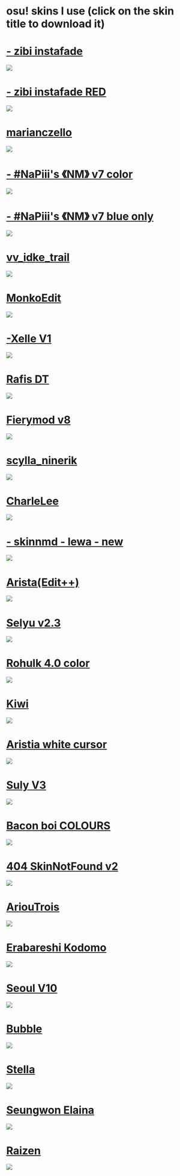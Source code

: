 # osu! skins I use (click on the skin title to download it)
# [- zibi instafade](https://www.mediafire.com/file/kbcqe83nvz3adbn/-_zibi_instafade.osk/file)
![](https://i.imgur.com/7H01SFh.jpeg)
# [- zibi instafade RED](https://www.mediafire.com/file/ntiorpqvtvgogmq/-_zibi_instafade_RED.osk/file)
![](https://i.imgur.com/8r6aHNK.jpeg)
# [marianczello](https://www.mediafire.com/file/57vgqm320lkglen/marianczello.osk/file)
![](https://i.imgur.com/nIUl8un.jpeg)
# [-    #NaPiii's 《NM》 v7 color](https://www.mediafire.com/file/hsmic8uw3kifmsy/-_%2523NaPiii%2527s_%25E3%2580%258ANM%25E3%2580%258B_v7_color.osk/file)
![](https://i.imgur.com/Nb2Qt7q.jpeg)
# [-    #NaPiii's 《NM》 v7 blue only](https://www.mediafire.com/file/ze493b8onw3xcj3/-_%2523NaPiii%2527s_%25E3%2580%258ANM%25E3%2580%258B_v7.osk/file)
![](https://i.imgur.com/JLJCpW8.jpeg)
# [vv_idke_trail](https://www.mediafire.com/file/34my9g47iljjue6/vv_idke_trail.osk/file)
![](https://i.ibb.co/ZVyqNcx/screenshot1722.jpg)
# [MonkoEdit](https://www.mediafire.com/file/9xv5tjo7pwyj96g/MonkoEdit.osk/file)
![](https://i.imgur.com/ycUWC2U.jpeg)
# [-Xelle V1](https://www.mediafire.com/file/dhpxcd2y5806507/-_Xelle_V1.osk/file)
![](https://i.imgur.com/yGYmxjk.jpeg)
# [Rafis DT](https://www.mediafire.com/file/yxzznaknt0mf272/Rafis_DT.osk/file)
![](https://i.imgur.com/hM1togr.jpeg)
# [Fierymod v8](https://www.mediafire.com/file/xgvzzox87tj2gft/fierymod_v8.osk/file)
![](https://i.imgur.com/4inYNoX.jpeg)
# [scylla_ninerik](https://www.mediafire.com/file/tjak4gtrlxyz1n3/scylla_ninerik.osk/file)
![](https://i.imgur.com/8ePRiae.jpeg)
# [CharleLee](https://www.mediafire.com/file/x46743wtp91p8zi/CharleLee.osk/file)
![](https://i.imgur.com/LeQPgsW.jpeg)
# [- skinnmd - lewa - new](https://www.mediafire.com/file/mxtkiidcgrn20yj/-_skinnmd_-_lewa_-_new.osk/file)
![](https://i.imgur.com/9JIQeF5.jpeg)
# [Arista(Edit++)](https://www.mediafire.com/file/qv4u66xrs4mwcdz/Aristia%2528Edit%252B%252B%2529.osk/file)
![](https://i.imgur.com/fouw5IH.jpeg)
# [Selyu v2.3](https://www.mediafire.com/file/5sp89d5s019ldwk/-_ac_Selyu_v2.3.osk/file)
![](https://i.imgur.com/o1cYIrU.jpeg)
# [Rohulk 4.0 color](https://www.mediafire.com/file/yevck8pu6wpv3k5/Rohulk_4.0_color.osk/file)
![](https://i.imgur.com/XPetCAi.jpeg)
# [Kiwi](https://www.mediafire.com/file/yusxyavqz9hnvn9/Kiwi.osk/file)
![](https://i.imgur.com/bEezpUg.jpeg)
# [Aristia white cursor](https://www.mediafire.com/file/lxhvip83cqdvi3n/Aristia_white_cursor.osk/file)
![](https://i.imgur.com/HEAIEMj.jpeg)
# [Suly V3](https://www.mediafire.com/file/owpbvg6cnwcwcez/Suly_V3.osk/file)
![](https://i.imgur.com/ZMLd0Wr.jpeg)
# [Bacon boi COLOURS](https://www.mediafire.com/file/gjk2tnl99ty27iq/-_%25E3%2580%258ACK%25E3%2580%258B_Bacon_boi_1.0_%25E3%2580%258Eblue%25E3%2580%258F.osk/file)
![](https://i.imgur.com/rqXBdNn.jpeg)
# [404 SkinNotFound v2](https://www.mediafire.com/file/tqectkonpgwttr5/404_SkinNotFound_v2.osk/file)
![](https://i.imgur.com/Kl8dCTW.jpeg)
# [AriouTrois](https://www.mediafire.com/file/huhubxneh763cdh/AriouTrois.osk/file)
![](https://i.imgur.com/CXJwrP9.jpeg)
# [Erabareshi Kodomo](https://www.mediafire.com/file/polfiazzf7sjk0g/Erabareshi_Kodomo.osk/file)
![](https://i.imgur.com/HQ6dsHd.jpeg)
# [Seoul V10](https://t.co/TnkBO3bjZa)
![](https://i.imgur.com/Cqx79a3.jpeg)
# [Bubble](https://www.mediafire.com/file/v17vjz1p2xx5uc2/Bubble.osk/file)
![](https://i.imgur.com/3rtP5kQ.jpeg)
# [Stella](https://www.mediafire.com/file/tk5nkmc0wxvzkkt/Stella.osk/file)
![](https://i.imgur.com/LJ7Vxct.jpeg)
# [Seungwon Elaina](https://www.mediafire.com/file/emznpg6hgqp3cfu/Seungwon+Elaina.osk/file)
![](https://i.imgur.com/UKYDDi3.jpeg)
# [Raizen](https://www.mediafire.com/file/z90h4g3qgibgwtc/Raizen.osk/file)
![](https://i.imgur.com/812Zay6.jpeg)
